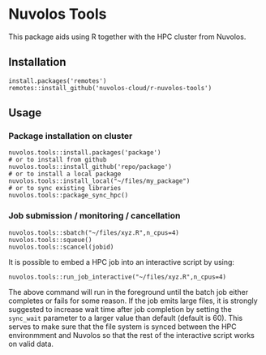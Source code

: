 # Nuvolos Tools

This package aids using R together with the HPC cluster from Nuvolos.

## Installation

```
install.packages('remotes')
remotes::install_github('nuvolos-cloud/r-nuvolos-tools')
```

## Usage 

### Package installation on cluster

```
nuvolos.tools::install.packages('package')
# or to install from github
nuvolos.tools::install_github('repo/package')
# or to install a local package
nuvolos.tools::install_local("~/files/my_package")
# or to sync existing libraries
nuvolos.tools::package_sync_hpc()
```

### Job submission / monitoring / cancellation

```
nuvolos.tools::sbatch("~/files/xyz.R",n_cpus=4)
nuvolos.tools::squeue()
nuvolos.tools::scancel(jobid)
```

It is possible to embed a HPC job into an interactive script by using:

```
nuvolos.tools::run_job_interactive("~/files/xyz.R",n_cpus=4)
```

The above command will run in the foreground until the batch job either completes or fails for some reason. If the job emits large files, it is strongly suggested to increase wait time after job completion by setting the `sync_wait` parameter to a larger value than default (default is 60). This serves to make sure that the file system is synced between the HPC environmment and Nuvolos so that the rest of the interactive script works on valid data.
